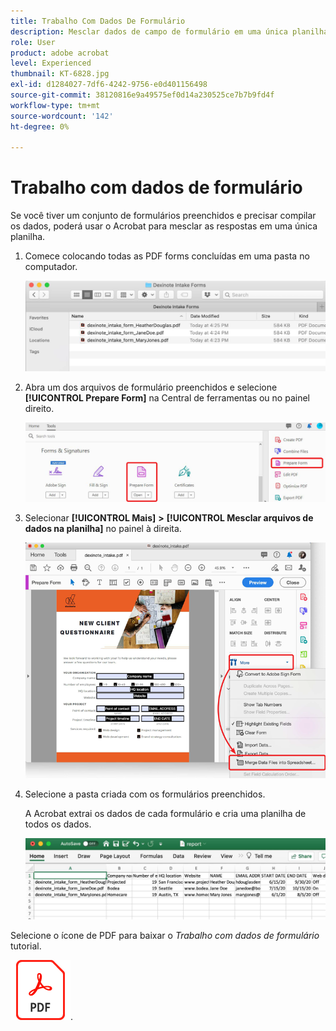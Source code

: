```yaml
---
title: Trabalho Com Dados De Formulário
description: Mesclar dados de campo de formulário em uma única planilha no Acrobat DC
role: User
product: adobe acrobat
level: Experienced
thumbnail: KT-6828.jpg
exl-id: d1284027-7df6-4242-9756-e0d401156498
source-git-commit: 38120816e9a49575ef0d14a230525ce7b7b9fd4f
workflow-type: tm+mt
source-wordcount: '142'
ht-degree: 0%

---
```


# Trabalho com dados de formulário

Se você tiver um conjunto de formulários preenchidos e precisar compilar os dados, poderá usar o Acrobat para mesclar as respostas em uma única planilha.

1. Comece colocando todas as PDF forms concluídas em uma pasta no computador.

   ![Etapa 1 dos dados do formulário](../assets/FormData_1.png)

1. Abra um dos arquivos de formulário preenchidos e selecione **[!UICONTROL Prepare Form]** na Central de ferramentas ou no painel direito.

   ![Etapa 2 dos dados do formulário](../assets/FormData_2.png)

1. Selecionar **[!UICONTROL Mais]** **>** **[!UICONTROL Mesclar arquivos de dados na planilha]** no painel à direita.

   ![Etapa 3 dos dados do formulário](../assets/FormData_3.png)

1. Selecione a pasta criada com os formulários preenchidos.

   A Acrobat extrai os dados de cada formulário e cria uma planilha de todos os dados.

   ![Etapa 4 dos dados do formulário](../assets/FormData_4.png)


Selecione o ícone de PDF para baixar o *Trabalho com dados de formulário* tutorial.

[![Download do tutorial Trabalho com dados de formulário](../assets/acrobat_PDF_96.png)](../assets/AcrobatDCFormData.pdf).
